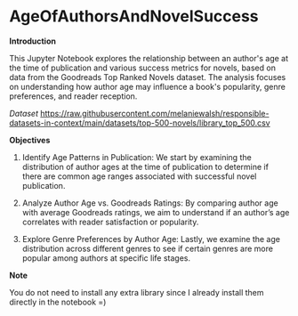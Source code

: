# AgeOfAuthorsAndNovelSuccess

**Introduction**

This Jupyter Notebook explores the relationship between an author's age at the time of publication and various success metrics for novels, based on data from the Goodreads Top Ranked Novels dataset. The analysis focuses on understanding how author age may influence a book's popularity, genre preferences, and reader reception.


*Dataset* https://raw.githubusercontent.com/melaniewalsh/responsible-datasets-in-context/main/datasets/top-500-novels/library_top_500.csv

**Objectives**

1. Identify Age Patterns in Publication: We start by examining the distribution of author ages at the time of publication to determine if there are common age ranges associated with successful novel publication.

2. Analyze Author Age vs. Goodreads Ratings: By comparing author age with average Goodreads ratings, we aim to understand if an author’s age correlates with reader satisfaction or popularity.

3. Explore Genre Preferences by Author Age: Lastly, we examine the age distribution across different genres to see if certain genres are more popular among authors at specific life stages.

**Note**

You do not need to install any extra library since I already install them directly in the notebook =)

